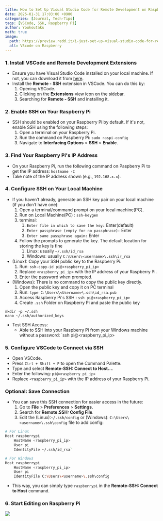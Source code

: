 ```yaml
---
title: How to Set Up Visual Studio Code for Remote Development on Raspberry Pi via SSH
date: 2025-01-31 17:03:00 +0900
categories: [Journal, Tech-Tips]
tags: [VSCode, SSH, Raspberry Pi]
author: Youkoutaku
math: true
image:
  path: https://preview.redd.it/i-just-set-up-visual-studio-code-for-remote-development-on-v0-ieh7oacw9bge1.png?width=640&crop=smart&auto=webp&s=93192dc0f9df66059316a00358c91303cde7c64a
  alt: VScode on Raspberry
---
```



### 1. **Install VSCode and Remote Development Extensions**

- Ensure you have Visual Studio Code installed on your local machine. If not, you can download it from [here](https://code.visualstudio.com/).
- Install the **Remote - SSH** extension in VSCode. You can do this by:
    1. Opening VSCode.
    2. Clicking on the **Extensions** view icon on the sidebar.
    3. Searching for **Remote - SSH** and installing it.

### 2. **Enable SSH on Your Raspberry Pi**
- SSH should be enabled on your Raspberry Pi by default. If it's not, enable SSH using the following steps:
    1. Open a terminal on your Raspberry Pi.
    2. Run the command on Paspberry Pi:
        `sudo raspi-config`
    3. Navigate to **Interfacing Options** > **SSH** > **Enable**.

### 3. **Find Your Raspberry Pi's IP Address**
- On your Raspberry Pi, run the following command on Paspberry Pi to get the IP address:
    `hostname -I`
- Take note of the IP address shown (e.g., `192.168.x.x`).

### 4. **Configure SSH on Your Local Machine**
- If you haven’t already, generate an SSH key pair on your local machine (if you don’t have one):
    1. Open a terminal/command prompt on your local machine(PC).
    2. Run on Local Machine(PC) :
        `ssh-keygen`
	3. terminal: 
		1. `Enter file in which to save the key:` Enter(default)
	    1. `Enter passphrase (empty for no passphrase):` Enter
	    2. `Enter same passphrase again:` Enter
    1. Follow the prompts to generate the key. The default location for storing the key is fine
	    1. Linux: usually `~/.ssh/id_rsa`
	    2. Windows: usually `C:\Users\<username>\.ssh\ir_rsa`
- (Linux): Copy your SSH public key to the Raspberry Pi.
    1. Run:
        `ssh-copy-id pi@<raspberry_pi_ip>`
    2. Replace `<raspberry_pi_ip>` with the IP address of your Raspberry Pi.
    3. Enter the password when prompted.
- (Windows): There is no command to copy the public key directly.
	1. Open the public key and copy it on PC terminal
	2. Run: 
		`type C:\Users\<Username>\.ssh\id_rsa.pub`
	3. Access Raspberry Pi's SSH :
		`ssh pi@<raspberry_pi_ip>`
	4. Create `.ssh` Folder on Raspberry Pi and paste the public key

```shell
mkdir -p ~/.ssh
nano ~/.ssh/authorized_keys
```

- Test SSH Access:
	- Able to SSH into your Raspberry Pi from your Windows machine without a password:
		`ssh pi@<raspberry_pi_ip>

### 5. **Configure VSCode to Connect via SSH**

- Open VSCode.
- Press `Ctrl + Shift + P` to open the Command Palette.
- Type and select **Remote-SSH: Connect to Host...**.
- Enter the following: `pi@<raspberry_pi_ip>`
- Replace `<raspberry_pi_ip>` with the IP address of your Raspberry Pi.



### Optional: **Save Connection**

- You can save this SSH connection for easier access in the future:
    1. Go to **File** > **Preferences** > **Settings**.
    2. Search for **Remote.SSH: Config File**.
    3. Edit the (Linux):`~/.ssh/config` or (Windows): `C:\Users\<username>\.ssh\config` file to add config:

```bash
# For Linux
Host raspberrypi
	HostName <raspberry_pi_ip>   
	User pi   
	IdentityFile ~/.ssh/id_rsa`
```
```bash
# For Windows
Host raspberrypi
	HostName <raspberry_pi_ip>   
	User pi   
	IdentityFile C:\Users\<username>\.ssh\config
```

- This way, you can simply type `raspberrypi` in the **Remote-SSH: Connect to Host** command.

### 6. **Start Editing on Raspberry Pi**

![](https://preview.redd.it/i-just-set-up-visual-studio-code-for-remote-development-on-v0-ieh7oacw9bge1.png?width=640&crop=smart&auto=webp&s=93192dc0f9df66059316a00358c91303cde7c64a)